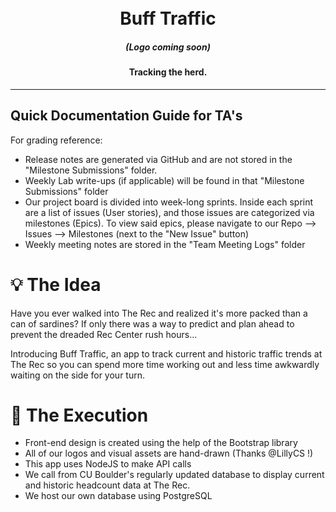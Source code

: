 <h1 align="center">
  <br>
  Buff Traffic
  <!-- <a href=""><img src="" alt="BuffTraffic Logo"></a> -->
</h1>

<h5 align="center">(Logo coming soon)</h5>

<h4 align="center">Tracking the herd.</h4>

---

## Quick Documentation Guide for TA's

For grading reference:
- Release notes are generated via GitHub and are not stored in the "Milestone Submissions" folder.
- Weekly Lab write-ups (if applicable) will be found in that "Milestone Submissions" folder
- Our project board is divided into week-long sprints. Inside each sprint are a list of issues (User stories), and those issues are categorized via milestones (Epics). To view said epics, please navigate to our Repo --> Issues --> Milestones (next to the "New Issue" button)
- Weekly meeting notes are stored in the "Team Meeting Logs" folder

# 💡 The Idea

Have you ever walked into The Rec and realized it's more packed than a can of sardines? If only there was a way to predict and plan ahead to prevent the dreaded Rec Center rush hours...

Introducing Buff Traffic, an app to track current and historic traffic trends at The Rec so you can spend more time working out and less time awkwardly waiting on the side for your turn.

# 🦬 The Execution

- Front-end design is created using the help of the Bootstrap library
- All of our logos and visual assets are hand-drawn (Thanks @LillyCS !)
- This app uses NodeJS to make API calls
- We call from CU Boulder's regularly updated database to display current and historic headcount data at The Rec.
- We host our own database using PostgreSQL


<!-- # 👨‍💻 The Team -->
